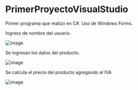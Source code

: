 # PrimerProyectoVisualStudio
Primer programa que realizo en C#. Uso de Windows Forms. 
 
 Ingreso de nombre del usuario. 
 
 ![image](https://user-images.githubusercontent.com/71615110/106278638-d3ad8180-6219-11eb-874c-bed3dee4bfeb.png) 
 
 Se ingresan los datos del producto. 
 
 ![image](https://user-images.githubusercontent.com/71615110/106278724-f8a1f480-6219-11eb-97a6-0b264796f2e3.png) 
 
 Se calcula el precio del producto agregando el IVA 
 
 ![image](https://user-images.githubusercontent.com/71615110/106278792-18d1b380-621a-11eb-9ec1-220d6b92c9cd.png)
